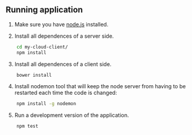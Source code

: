 ## Running application

1. Make sure you have [node.js](https://nodejs.org/en/download/) installed.

2. Install all dependences of a server side.

```bash
    cd my-cloud-client/
    npm install
```

3. Install all dependences of a client side.

```bash
    bower install
```

4. Install nodemon tool that will keep the node server from having to be restarted each time the code is changed:

```bash
    npm install -g nodemon
```

5. Run a development version of the application.

```bash
    npm test
```